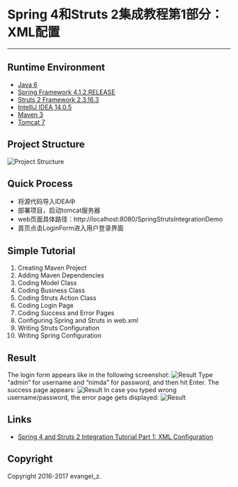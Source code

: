 # Spring 4和Struts 2集成教程第1部分：XML配置
---
## Runtime Environment
 - [Java 6](http://www.oracle.com/technetwork/java/javase/downloads/jdk6downloads-1902814.html)
 - [Spring Framework 4.1.2.RELEASE](http://projects.spring.io/spring-framework)
 - [Struts 2 Framework 2.3.16.3](http://struts.apache.org/download.cgi#struts23163)
 - [IntelliJ IDEA 14.0.5](http://www.jetbrains.com/idea/download/index.html)
 - [Maven 3](http://maven.apache.org/)
 - [Tomcat 7](http://tomcat.apache.org/)

## Project Structure
![Project Structure](http://img.my.csdn.net/uploads/201704/12/1491982717_9230.png)

## Quick Process
* 将源代码导入IDEA中
* 部署项目，启动tomcat服务器
* web页面具体路径：http://localhost:8080/SpringStrutsIntegrationDemo
* 首页点击LoginForm进入用户登录界面

## Simple Tutorial
1. Creating Maven Project
2. Adding Maven Dependencies
3. Coding Model Class
4. Coding Business Class
5. Coding Struts Action Class
6. Coding Login Page
7. Coding Success and Error Pages
8. Configuring Spring and Struts in web.xml
9. Writing Struts Configuration
10. Writing Spring Configuration

## Result
The login form appears like in the following screenshot:
![Result](http://www.codejava.net/images/articles/frameworks/spring/spring-struts-xml/Login_Form.png)
Type “admin” for username and “nimda” for password, and then hit Enter. The success page appears:
![Result](http://www.codejava.net/images/articles/frameworks/spring/spring-struts-xml/Login_Success.png)
In case you typed wrong username/password, the error page gets displayed:
![Result](http://www.codejava.net/images/articles/frameworks/spring/spring-struts-xml/Login_Error.png)

## Links
- [Spring 4 and Struts 2 Integration Tutorial Part 1: XML Configuration](http://www.codejava.net/frameworks/spring/spring-4-and-struts-2-integration-tutorial-part-1-xml-configuration)

## Copyright
Copyright 2016-2017 evangel_z.
